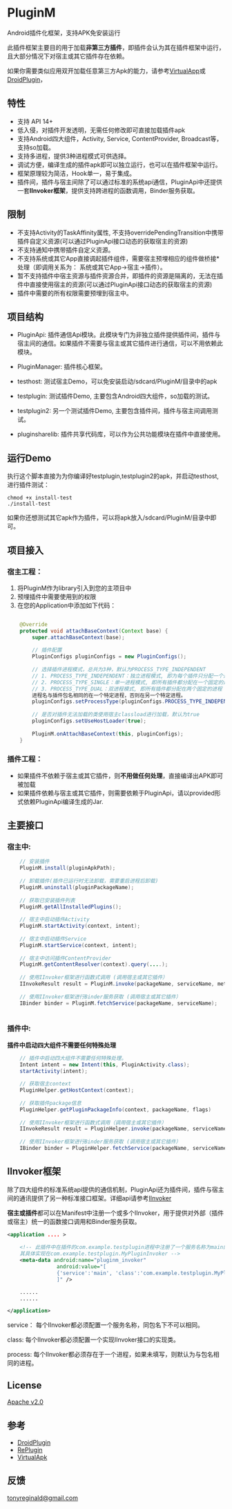 # PluginM
Android插件化框架，支持APK免安装运行

此插件框架主要目的用于加载**非第三方插件**，即插件会认为其在插件框架中运行，且大部分情况下对宿主或其它插件存在依赖。

如果你需要类似应用双开加载任意第三方Apk的能力，请参考[VirtualApp](https://github.com/asLody/VirtualApp)或[DroidPlugin](https://github.com/DroidPluginTeam/DroidPlugin)，

## 特性
* 支持 API 14+
* 低入侵，对插件开发透明，无需任何修改即可直接加载插件apk
* 支持Android四大组件，Activity, Service, ContentProvider, Broadcast等，支持so加载。
* 支持多进程，提供3种进程模式可供选择。
* 调试方便，编译生成的插件apk即可以独立运行，也可以在插件框架中运行。
* 框架原理较为简洁，Hook单一，易于集成。
* 插件间，插件与宿主间除了可以通过标准的系统api通信，PluginApi中还提供一套**IInvoker框架**，提供支持跨进程的函数调用，Binder服务获取。

## 限制
* 不支持Activity的TaskAffinity属性, 不支持overridePendingTransition中携带插件自定义资源(可以通过PluginApi接口动态的获取宿主的资源)
* 不支持通知中携带插件自定义资源。
* 不支持系统或其它App直接调起插件组件，需要宿主预埋相应的组件做桥接*处理（即调用关系为： 系统或其它App->宿主->插件）。
* 暂不支持插件中宿主资源与插件资源合并，即插件的资源是隔离的，无法在插件中直接使用宿主的资源(可以通过PluginApi接口动态的获取宿主的资源)
* 插件中需要的所有权限需要预埋到宿主中。

## 项目结构
* PluginApi: 插件通信Api模块。此模块专门为非独立插件提供插件间，插件与宿主间的通信。如果插件不需要与宿主或其它插件进行通信，可以不用依赖此模块。
* PluginManager: 插件核心框架。

* testhost: 测试宿主Demo，可以免安装启动/sdcard/PluginM/目录中的apk
* testplugin: 测试插件Demo, 主要包含Android四大组件，so加载的测试。
* testplugin2: 另一个测试插件Demo, 主要包含插件间，插件与宿主间调用测试。
* pluginsharelib: 插件共享代码库，可以作为公共功能模块在插件中直接使用。


## 运行Demo
执行这个脚本直接为为你编译好testplugin,testplugin2的apk，并启动testhost, 进行插件测试：
```
chmod +x install-test
./install-test 
```
如果你还想测试其它apk作为插件，可以将apk放入/sdcard/PluginM/目录中即可。

## 项目接入

### 宿主工程：

1. 将PluginM作为library引入到您的主项目中
2. 预埋插件中需要使用到的权限
3. 在您的Application中添加如下代码：
``` java

    @Override
    protected void attachBaseContext(Context base) {
        super.attachBaseContext(base);
        
        // 插件配置
        PluginConfigs pluginConfigs = new PluginConfigs();
        
        // 选择插件进程模式，总共为3种，默认为PROCESS_TYPE_INDEPENDENT
        // 1. PROCESS_TYPE_INDEPENDENT：独立进程模式, 即为每个插件只分配一个进程。
        // 2. PROCESS_TYPE_SINGLE：单一进程模式, 即所有插件都分配在一个固定的进程。
        // 3. PROCESS_TYPE_DUAL：双进程模式, 即所有插件都分配在两个固定的进程（一个前台进程，一个后台进程），
        进程名与插件包名相同的在一个特定进程，否则在另一个特定进程。
        pluginConfigs.setProcessType(pluginConfigs.PROCESS_TYPE_INDEPENDENT)
        
        // 是否对插件无法加载的类使用宿主classload进行加载，默认为true
        pluginConfigs.setUseHostLoader(true);
        
        PluginM.onAttachBaseContext(this, pluginConfigs);
    }

```


### 插件工程：
* 如果插件不依赖于宿主或其它插件，则**不用做任何处理**，直接编译出APK即可被加载
* 如果插件依赖与宿主或其它插件，则需要依赖于PluginApi，请以provided形式依赖PluginApi编译生成的Jar.



## 主要接口

### 宿主中:
``` java
    // 安装插件
    PluginM.install(pluginApkPath);
    
    // 卸载插件(插件已运行时无法卸载，需要重启进程后卸载)
    PluginM.uninstall(pluginPackageName);
    
    // 获取已安装插件列表
    PluginM.getAllInstalledPlugins();
    
    // 宿主中启动插件Activity
    PluginM.startActivity(context, intent);
    
    // 宿主中启动插件Service
    PluginM.startService(context, intent);
    
    // 宿主中访问插件ContentProvider
    PluginM.getContentResolver(context).query(....);
    
    // 使用IInvoker框架进行函数式调用 (调用宿主或其它插件）
    IInvokeResult result = PluginM.invoke(packageName, serviceName, methodName, params, callback);
    
    // 使用IInvoker框架进行Binder服务获取 (调用宿主或其它插件）
    IBinder binder = PluginM.fetchService(packageName, serviceName);
    
```

### 插件中:
**插件中启动四大组件不需要任何特殊处理**
``` java
    // 插件中启动四大组件不需要任何特殊处理。
    Intent intent = new Intent(this, PluginActivity.class);
    startActivity(intent);
    
    // 获取宿主context
    PluginHelper.getHostContext(context);
    
    // 获取插件package信息
    PluginHelper.getPluginPackageInfo(context, packageName, flags)
     
    // 使用IInvoker框架进行函数式调用（调用宿主或其它插件）
    IInvokeResult result = PluginHelper.invoke(packageName, serviceName, methodName, params, callback);
            
    // 使用IInvoker框架进行Binder服务获取 (调用宿主或其它插件）
    IBinder binder = PluginHelper.fetchService(packageName, serviceName);
```

## IInvoker框架

除了四大组件的标准系统api提供的通信机制，PluginApi还为插件间，插件与宿主间的通讯提供了另一种标准接口框架。详细api请参考[IInvoker](./PluginApi/src/main/java/com/reginald/pluginm/pluginapi/IInvoker.java)

**宿主或插件**都可以在Manifest中注册一个或多个IInvoker，用于提供对外部（插件或宿主）统一的函数接口调用和Binder服务获取。
``` xml
<application .... >
    
    <!-- 此插件中在插件的com.example.testplugin进程中注册了一个服务名称为main的IInvoker, 
    其具体实现在com.example.testplugin.MyPluginInvoker -->
    <meta-data android:name="pluginm_invoker"
                android:value="[
                {'service':'main', 'class':'com.example.testplugin.MyPluginInvoker', 'process':'com.example.testplugin'}
                ]" />

    ......
    ......

</application>

```
service： 每个IInvoker都必须配置一个服务名称，同包名下不可以相同。

class: 每个IInvoker都必须配置一个实现IInvoker接口的实现类。

process: 每个IInvoker都必须存在于一个进程，如果未填写，则默认为与包名相同的进程。

## License
[Apache v2.0](./LICENSE)

## 参考
* [DroidPlugin](https://github.com/DroidPluginTeam/DroidPlugin)
* [RePlugin](https://github.com/Qihoo360/RePlugin)
* [VirtualApk](https://github.com/didi/VirtualAPK)

## 反馈
tonyreginald@gmail.com
